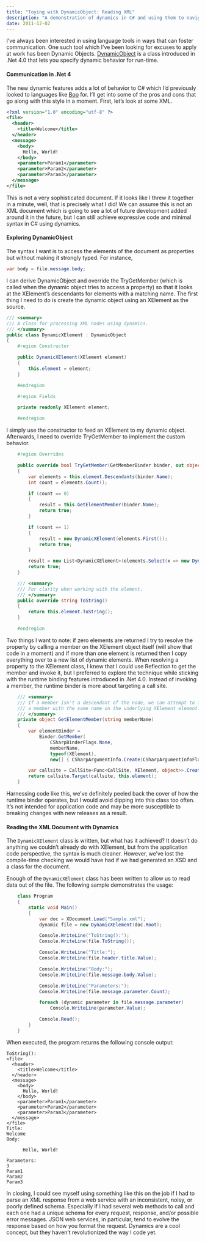 ```yaml
---
title: "Toying with DynamicObject: Reading XML"
description: "A demonstration of dynamics in C# and using them to navigate an XML structure."
date: 2011-12-02
---
```


I’ve always been interested in using language tools in ways that can foster communication. One such tool which I’ve been looking for excuses to apply at work has been Dynamic Objects. [DynamicObject](http://msdn.microsoft.com/en-us/library/system.dynamic.dynamicobject.aspx) is a class introduced in .Net 4.0 that lets you specify dynamic behavior for run-time.

#### Communication in .Net 4

The new dynamic features adds a lot of behavior to C# which I’d previously looked to languages like [Boo](http://boo.codehaus.org/) for. I’ll get into some of the pros and cons that go along with this style in a moment. First, let’s look at some XML.

```xml
<?xml version="1.0" encoding="utf-8" ?>
<file>
  <header>
    <title>Welcome</title>
  </header>
  <message>
    <body>
      Hello, World!
    </body>
    <parameter>Param1</parameter>
    <parameter>Param2</parameter>
    <parameter>Param3</parameter>
  </message>
</file>
```

This is not a very sophisticated document. If it looks like I threw it together in a minute, well, that is precisely what I did! We can assume this is not an XML document which is going to see a lot of future development added around it in the future, but I can still achieve expressive code and minimal syntax in C# using dynamics.

#### Exploring DynamicObject

The syntax I want is to access the elements of the document as properties but without making it strongly typed. For instance,

```cs
var body = file.message.body;
```

I can derive DynamicObject and override the TryGetMember (which is called when the dynamic object tries to access a property) so that it looks at the XElement’s descendants for elements with a matching name. The first thing I need to do is create the dynamic object using an XElement as the source.

```cs
/// <summary>
/// A class for processing XML nodes using dynamics.
/// </summary>
public class DynamicXElement : DynamicObject
{
    #region Constructor

    public DynamicXElement(XElement element)
    {
        this.element = element;
    }

    #endregion

    #region Fields

    private readonly XElement element;

    #endregion
```

I simply use the constructor to feed an XElement to my dynamic object. Afterwards, I need to override TryGetMember to implement the custom behavior.

```cs
    #region Overrides

    public override bool TryGetMember(GetMemberBinder binder, out object result)
    {
        var elements = this.element.Descendants(binder.Name);
        int count = elements.Count();

        if (count == 0)
        {
            result = this.GetElementMember(binder.Name);
            return true;
        }

        if (count == 1)
        {
            result = new DynamicXElement(elements.First());
            return true;
        }

        result = new List<DynamicXElement>(elements.Select(x => new DynamicXElement(x)));
        return true;
    }

    /// <summary>
    /// For clarity when working with the element.
    /// </summary>
    public override string ToString()
    {
        return this.element.ToString();
    }

    #endregion
```

Two things I want to note: if zero elements are returned I try to resolve the property by calling a member on the XElement object itself (will show that code in a moment) and if more than one element is returned then I copy everything over to a new list of dynamic elements. When resolving a property to the XElement class, I knew that I could use Reflection to get the member and invoke it, but I preferred to explore the technique while sticking with the runtime binding features introduced in .Net 4.0. Instead of invoking a member, the runtime binder is more about targeting a call site.

```cs
    /// <summary>
    /// If a member isn't a descendant of the node, we can attempt to find
    /// a member with the same name on the underlying XElement element.
    /// </summary>
    private object GetElementMember(string memberName)
    {
        var elementBinder =
            Binder.GetMember(
                CSharpBinderFlags.None,
                memberName,
                typeof(XElement),
                new[] { CSharpArgumentInfo.Create(CSharpArgumentInfoFlags.None, null) });

        var callsite = CallSite<Func<CallSite, XElement, object>>.Create(elementBinder);
        return callsite.Target(callsite, this.element);
    }
```

Harnessing code like this, we’ve definitely peeled back the cover of how the runtime binder operates, but I would avoid dipping into this class too often. It’s not intended for application code and may be more susceptible to breaking changes with new releases as a result.

#### Reading the XML Document with Dynamics

The `DynamicXElement` class is written, but what has it achieved? It doesn’t do anything we couldn’t already do with XElement, but from the application code perspective, the syntax is much cleaner. However, we’ve lost the compile-time checking we would have had if we had generated an XSD and a class for the document.

Enough of the `DynamicXElement` class has been written to allow us to read data out of the file. The following sample demonstrates the usage:

```cs
    class Program
    {
        static void Main()
        {
            var doc = XDocument.Load("Sample.xml");
            dynamic file = new DynamicXElement(doc.Root);

            Console.WriteLine("ToString():");
            Console.WriteLine(file.ToString());

            Console.WriteLine("Title:");
            Console.WriteLine(file.header.title.Value);

            Console.WriteLine("Body:");
            Console.WriteLine(file.message.body.Value);

            Console.WriteLine("Parameters:");
            Console.WriteLine(file.message.parameter.Count);

            foreach (dynamic parameter in file.message.parameter)
                Console.WriteLine(parameter.Value);

            Console.Read();
        }
    }
```

When executed, the program returns the following console output:

```
ToString():
<file>
  <header>
    <title>Welcome</title>
  </header>
  <message>
    <body>
      Hello, World!
    </body>
    <parameter>Param1</parameter>
    <parameter>Param2</parameter>
    <parameter>Param3</parameter>
  </message>
</file>
Title:
Welcome
Body:

      Hello, World!

Parameters:
3
Param1
Param2
Param3
```

In closing, I could see myself using something like this on the job if I had to parse an XML response from a web service with an inconsistent, noisy, or poorly defined schema. Especially if I had several web methods to call and each one had a unique schema for every request, response, and/or possible error messages. JSON web services, in particular, tend to evolve the response based on how you format the request. Dynamics are a cool concept, but they haven’t revolutionized the way I code yet.
